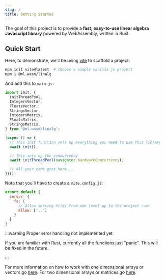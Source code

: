 ```yaml
---
slug: /
title: Getting Started
---
```


The goal of this project is to provide a **fast, easy-to-use linear algebra
Javascript library** powered by WebAssembly, written in Rust.

## Quick Start

Here, to demonstrate, we'll be using [vite](https://vitejs.dev/) to scaffold a project:

``` sh
npm init vite@latest  # choose a simple vanilla js project
npm i @ml.wasm/linalg
```

And add this to `main.js`:

```js title="main.js"
import init, {
  initThreadPool,
  IntegersVector,
  FloatsVector,
  StringsVector,
  IntegersMatrix,
  FloatsMatrix,
  StringsMatrix,
} from '@ml.wasm/linalg';

(async () => {
  // This init function sets up everything you need to use this library
  await init();

  // This sets up the concurrency
  await initThreadPool(navigator.hardwareConcurrency);

  // All your code goes here...
})();
```

Note that you'll have to create a `vite.config.js`:

``` js title="vite.config.js"
export default {
  server: {
    fs: {
      // Allow serving files from one level up to the project root
      allow: ['..']
    }
  }
}
```

:::warning Proper error handling not implemented yet

If you are familiar with Rust, currently all the functions just "panic". This
will be fixed in the future.

:::

For more information on how to work with one dimensional arrays or vectors go
[here](Vectors/index). For two dimensional arrays or matrices go
[here](Matrices/index).
